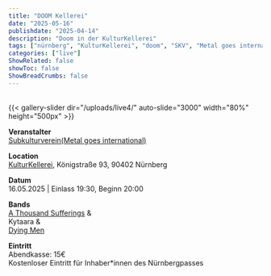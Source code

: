```yaml
---
title: "DOOM Kellerei"
date: "2025-05-16"
publishdate: "2025-04-14"
description: "Doom in der KulturKellerei"
tags: ["nürnberg", "KulturKellerei", "doom", "SKV", "Metal goes international"]
categories: ["live"]
ShowRelated: false
showToc: false
ShowBreadCrumbs: false
---
```


&nbsp;  
{{< gallery-slider dir="/uploads/live4/" auto-slide="3000" width="80%" height="500px" >}}

**Veranstalter**  
[Subkulturverein](https://www.subkulturverein.de/)[(Metal goes international)](https://www.instagram.com/subkulturverein/p/DIbcGyuiSkQ/)

**Location**  
[KulturKellerei](https://kultur-kellerei.de/), Königstraße 93, 90402 Nürnberg

**Datum**  
16.05.2025 | Einlass 19:30, Beginn 20:00  

**Bands**  
[A Thousand Sufferings](https://athousandsufferings.com/) &  
Kytaara &  
[Dying Men](https://www.instagram.com/dyingmen.band/)

**Eintritt**  
Abendkasse: 15€  
Kostenloser Eintritt für Inhaber*innen des Nürnbergpasses  

